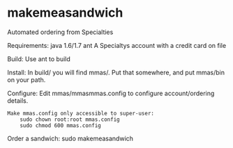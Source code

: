 makemeasandwich
===============

Automated ordering from Specialties

Requirements:
    java 1.6/1.7
    ant
    A Specialtys account with a credit card on file

Build:
    Use ant to build

Install:
    In build/ you will find mmas/. Put that somewhere, and put mmas/bin on your path.

Configure:
    Edit mmas/mmasmmas.config to configure account/ordering details.

    Make mmas.config only accessible to super-user:
        sudo chown root:root mmas.config
        sudo chmod 600 mmas.config

Order a sandwich:
    sudo makemeasandwich

